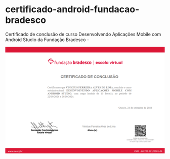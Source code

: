 # certificado-android-fundacao-bradesco
Certificado de conclusão de curso Desenvolvendo Aplicações Mobile com Android Studio da Fundação Bradesco - 

![Certificado](https://github.com/ViniLimaDev/certificado-android-fundacao-bradesco/blob/main/certificado.png?raw=true)
